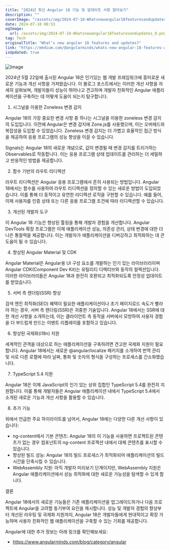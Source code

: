 ```yaml
---
title: "2024년 최신 Angular 18 기능 및 업데이트 사항 알아보기"
description: ""
coverImage: "/assets/img/2024-07-10-Whatsnewangular18featuresandupdates_0.png"
date: 2024-07-10 00:53
ogImage:
  url: /assets/img/2024-07-10-Whatsnewangular18featuresandupdates_0.png
tag: Tech
originalTitle: "What’s new angular 18 features and updates?"
link: "https://medium.com/@angularminds/whats-new-angular-18-features-and-updates-1142b3be03ff"
isUpdated: true
---
```


![Image](/assets/img/2024-07-10-Whatsnewangular18featuresandupdates_0.png)

2024년 5월 22일에 출시된 Angular 18은 인기있는 웹 개발 프레임워크에 흥미로운 새로운 기능과 개선 사항을 가져왔습니다. 이 블로그 포스트에서는 이러한 개선 사항을 자세히 살펴보며, 개발자들이 성능이 뛰어나고 견고하며 개발자 친화적인 Angular 애플리케이션을 구축하는 데 어떻게 도움이 되는지 탐구합니다.

1. 시그널을 이용한 Zoneless 변경 감지

Angular 18의 가장 중요한 변경 사항 중 하나는 시그널을 이용한 zoneless 변경 감지의 도입입니다. 이전에 Angular은 변경 감지에 Zone.js를 사용했으며, 이는 오버헤드와 복잡성을 도입할 수 있었습니다. Zoneless 변경 감지는 더 가볍고 효율적인 접근 방식을 제공하여 응용 프로그램의 성능 향상을 이끌 수 있습니다.

<div class="content-ad"></div>

Signals는 Angular 18의 새로운 개념으로, 값이 변경될 때 변경 감지를 트리거하는 Observables로 작동합니다. 이는 응용 프로그램 상태 업데이트를 관리하는 더 세밀하고 반응적인 방법을 제공합니다.

2. 함수 기반의 라우트 리디렉션

라우트 리디렉션은 Angular 응용 프로그램에서 흔히 사용되는 방법입니다. Angular 18에서는 함수를 사용하여 라우트 리디렉션을 정의할 수 있는 새로운 방법이 도입되었습니다. 이를 통해 더 동적이고 유연한 리디렉션 로직을 구현할 수 있습니다. 예를 들어, 이제 사용자를 인증 상태 또는 다른 응용 프로그램 조건에 따라 리디렉션할 수 있습니다.

3. 개선된 개발자 도구

<div class="content-ad"></div>

이 Angular 18 기능은 향상된 툴링을 통해 개발자 경험을 개선합니다. Angular DevTools 확장 프로그램은 이제 애플리케이션 성능, 의존성 관리, 상태 변경에 대한 더 나은 통찰력을 제공합니다. 이는 개발자가 애플리케이션을 디버깅하고 최적화하는 데 큰 도움이 될 수 있습니다.

4. 향상된 Angular Material 및 CDK

Angular Material은 Angular용 UI 구성 요소를 개발하는 인기 있는 라이브러리이며 Angular CDK(Component Dev Kit)는 유틸리티 디렉티브와 동작의 컬렉션입니다. 이러한 라이브러리들은 Angular 18과 완전히 호환되고 최적화되도록 안정성 업데이트를 받았습니다.

5. 서버 측 렌더링(SSR) 향상

<div class="content-ad"></div>

검색 엔진 최적화(SEO) 혜택이 필요한 애플리케이션이나 초기 페이지로드 속도가 빨라야 하는 경우, 서버 측 렌더링(SSR)은 귀중한 기술입니다. Angular 18에서는 SSR에 대한 개선 사항을 소개하는데, 이는 클라이언트 측 동작을 서버에서 모방하여 사용자 경험을 더 부드럽게 만드는 이벤트 리플레이를 포함하고 있습니다.

6. 향상된 국제화(i18n) 지원

세계적인 관객을 대상으로 하는 애플리케이션을 구축하려면 견고한 국제화 지원이 필요합니다. Angular 18에서는 새로운 @angular/localize 패키지를 소개하여 번역 관리 및 서로 다른 로캘에 따라 날짜, 통화 및 숫자의 형식을 구성하는 프로세스를 간소화했습니다.

7. TypeScript 5.4 지원

<div class="content-ad"></div>

Angular 18은 이제 JavaScript의 인기 있는 상위 집합인 TypeScript 5.4를 완전히 지원합니다. 이를 통해 개발자들은 Angular 애플리케이션 내에서 TypeScript 5.4에서 소개된 새로운 기능과 개선 사항을 활용할 수 있습니다.

8. 추가 기능

위에서 언급한 주요 하이라이트를 넘어서, Angular 18에는 다양한 다른 개선 사항이 있습니다:

- ng-content에서 기본 콘텐츠: Angular 18의 이 기능을 사용하면 프로젝트된 콘텐츠가 없는 경우 컴포넌트의 ng-content 프로젝션 내에서 대체 콘텐츠를 표시할 수 있습니다.
- 향상된 빌드 성능: Angular 18의 빌드 프로세스가 최적화되어 애플리케이션의 빌드 시간을 단축시킬 수 있습니다.
- WebAssembly 지원: 아직 개발자 미리보기 단계이지만, WebAssembly 지원은 Angular 애플리케이션에서 성능 최적화에 대한 새로운 가능성을 탐색할 수 있게 합니다.

<div class="content-ad"></div>

결론

Angular 18에서의 새로운 기능들은 기존 애플리케이션을 업그레이드하거나 다음 프로젝트에 Angular을 고려할 동기부여 요인을 제시합니다. 성능 및 개발자 경험의 향상부터 개선된 라우팅 및 국제화 지원까지, Angular 18은 개발자들에게 현대적이고 확장 가능하며 사용자 친화적인 웹 애플리케이션을 구축할 수 있는 기회를 제공합니다.

Angular에 대한 추가 정보는 아래 링크를 확인해보세요:

- https://www.angularminds.com/blog/category/angular
